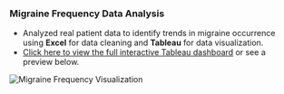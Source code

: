 ### Migraine Frequency Data Analysis

- Analyzed real patient data to identify trends in migraine occurrence using **Excel** for data cleaning and **Tableau** for data visualization.
- [Click here to view the full interactive Tableau dashboard](https://public.tableau.com/views/MigraineAnalysis/Dashboard1) or see a preview below.

![Migraine Frequency Visualization](https://public.tableau.com/static/images/Mi/MigraineAnalysis/Dashboard1/1_rss.png)
